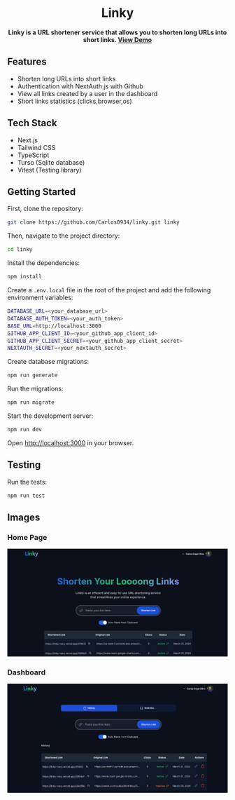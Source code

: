 

<h1 align="center">
 Linky 
</h1>

<p align="center">
  <strong>Linky is a URL shortener service that allows you to shorten long URLs into short links.
    <a href="https://linky.carlos-olivo.dev">View Demo</a>
  </strong>

  
</p>


## Features

- Shorten long URLs into short links
- Authentication with NextAuth.js with Github
- View all links created by a user in the dashboard
- Short links statistics (clicks,browser,os)

## Tech Stack

- Next.js
- Tailwind CSS
- TypeScript
- Turso (Sqlite database)
- Vitest (Testing library)

## Getting Started

First, clone the repository:

```bash
git clone https://github.com/Carlos0934/linky.git linky
```

Then, navigate to the project directory:

```bash
cd linky
```

Install the dependencies:

```bash
npm install 
```

Create a `.env.local` file in the root of the project and add the following environment variables:

```bash
DATABASE_URL=<your_database_url>
DATABASE_AUTH_TOKEN=<your_auth_token>
BASE_URL=http://localhost:3000 
GITHUB_APP_CLIENT_ID=<your_github_app_client_id>
GITHUB_APP_CLIENT_SECRET=<your_github_app_client_secret>
NEXTAUTH_SECRET=<your_nextauth_secret>
```

Create database migrations:

```bash
npm run generate
```

Run the migrations:

```bash
npm run migrate
```

Start the development server:

```bash
npm run dev
```

Open [http://localhost:3000](http://localhost:3000) in your browser.

## Testing

Run the tests:

```bash
npm run test
```



## Images

### Home Page
![image](./images/home.png)

### Dashboard

![image](./images/dashboard.png)




